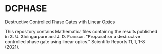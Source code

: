 # DCPHASE
Destructive Controlled Phase Gates with Linear Optics

This repository contains Mathematica files containing the results published in S. U. Shringarpure and J. D. Franson. "Proposal for a destructive controlled phase gate using linear optics." Scientific Reports 11, 1, 1-8 (2021).
